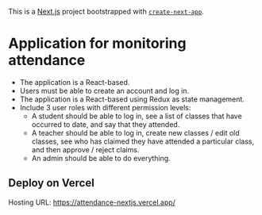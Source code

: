 This is a [Next.js](https://nextjs.org/) project bootstrapped with [`create-next-app`](https://github.com/vercel/next.js/tree/canary/packages/create-next-app).

# Application for monitoring attendance

- The application is a React-based.
- Users must be able to create an account and log in.
- The application is a React-based using Redux as state management.
- Include 3 user roles with different permission levels:
  - A student should be able to log in, see a list of classes that have occurred to date, and say that they attended.
  - A teacher should be able to log in, create new classes / edit old classes, see who has claimed they have attended a particular class, and then approve / reject claims.
  - An admin should be able to do everything.

## Deploy on Vercel

Hosting URL: https://attendance-nextjs.vercel.app/
